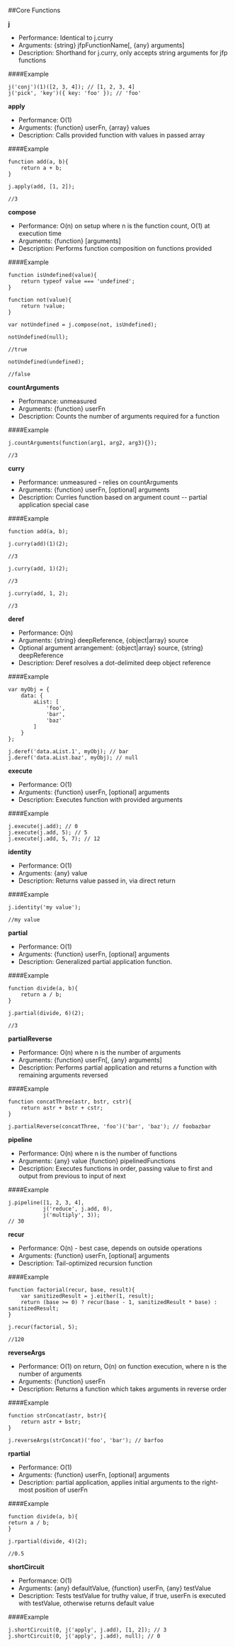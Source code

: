 ##Core Functions

**j**

- Performance: Identical to j.curry
- Arguments: {string} jfpFunctionName[, {any} arguments]
- Description: Shorthand for j.curry, only accepts string arguments for jfp functions

####Example

    j('conj')(1)([2, 3, 4]); // [1, 2, 3, 4]
    j('pick', 'key')({ key: 'foo' }); // 'foo'


**apply**

- Performance: O(1)
- Arguments: {function} userFn, {array} values
- Description: Calls provided function with values in passed array


####Example



    function add(a, b){
        return a + b;
    }

    j.apply(add, [1, 2]);

    //3




**compose**

- Performance: O(n) on setup where n is the function count, O(1) at execution time
- Arguments: {function} [arguments]
- Description: Performs function composition on functions provided


####Example



    function isUndefined(value){
        return typeof value === 'undefined';
    }

    function not(value){
        return !value;
    }

    var notUndefined = j.compose(not, isUndefined);

    notUndefined(null);

    //true

    notUndefined(undefined);

    //false




**countArguments**

- Performance: unmeasured
- Arguments: {function} userFn
- Description: Counts the number of arguments required for a function


####Example



    j.countArguments(function(arg1, arg2, arg3){});

    //3




**curry**

- Performance: unmeasured - relies on countArguments
- Arguments: {function} userFn, [optional] arguments
- Description: Curries function based on argument count -- partial application special case


####Example



    function add(a, b);

    j.curry(add)(1)(2);

    //3

    j.curry(add, 1)(2);

    //3

    j.curry(add, 1, 2);

    //3

**deref**

- Performance: O(n)
- Arguments: {string} deepReference, {object|array} source
- Optional argument arrangement: {object|array} source, {string} deepReference
- Description: Deref resolves a dot-delimited deep object reference

####Example

    var myObj = {
        data: {
            aList: [
                'foo',
                'bar',
                'baz'
            ]
        }
    };
    
    j.deref('data.aList.1', myObj); // bar
    j.deref('data.aList.baz', myObj); // null

**execute**

- Performance: O(1)
- Arguments: {function} userFn, [optional] arguments
- Description: Executes function with provided arguments


####Example

    j.execute(j.add); // 0
    j.execute(j.add, 5); // 5
    j.execute(j.add, 5, 7); // 12

    

**identity**

- Performance: O(1)
- Arguments: {any} value
- Description: Returns value passed in, via direct return


####Example



    j.identity('my value');

    //my value




**partial**

- Performance: O(1)
- Arguments: {function} userFn, [optional] arguments
- Description: Generalized partial application function.


####Example



    function divide(a, b){
        return a / b;
    }

    j.partial(divide, 6)(2);

    //3

**partialReverse**

- Performance: O(n) where n is the number of arguments
- Arguments: {function} userFn[, {any} arguments]
- Description: Performs partial application and returns a function with remaining arguments reversed

####Example

    function concatThree(astr, bstr, cstr){
        return astr + bstr + cstr;
    }
    
    j.partialReverse(concatThree, 'foo')('bar', 'baz'); // foobazbar


**pipeline**

- Performance: O(n) where n is the number of functions
- Arguments: {any} value {function} pipelinedFunctions
- Description: Executes functions in order, passing value to first and output from previous to input of next


####Example

    j.pipeline([1, 2, 3, 4],
               j('reduce', j.add, 0),
               j('multiply', 3));
    // 30

**recur**

- Performance: O(n) - best case, depends on outside operations
- Arguments: {function} userFn, [optional] arguments
- Description: Tail-optimized recursion function


####Example



    function factorial(recur, base, result){
        var sanitizedResult = j.either(1, result);
        return (base >= 0) ? recur(base - 1, sanitizedResult * base) : sanitizedResult;
    }

    j.recur(factorial, 5);

    //120

**reverseArgs**

- Performance: O(1) on return, O(n) on function execution, where n is the number of arguments
- Arguments: {function} userFn
- Description: Returns a function which takes arguments in reverse order

####Example

    function strConcat(astr, bstr){
        return astr + bstr;
    }
    
    j.reverseArgs(strConcat)('foo', 'bar'); // barfoo


**rpartial**

- Performance: O(1)
- Arguments: {function} userFn, [optional] arguments
- Description: partial application, applies initial arguments to the right-most position of userFn


####Example



    function divide(a, b){
    return a / b;
    }

    j.rpartial(divide, 4)(2);

    //0.5

**shortCircuit**

- Performance: O(1)
- Arguments: {any} defaultValue, {function} userFn, {any} testValue
- Description: Tests testValue for truthy value, if true, userFn is executed with testValue, otherwise returns default value

####Example

    j.shortCircuit(0, j('apply', j.add), [1, 2]); // 3
    j.shortCircuit(0, j('apply', j.add), null); // 0
